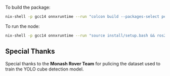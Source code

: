 To build the package:
```sh
nix-shell -p gcc14 onnxruntime --run "colcon build --packages-select perseus_vision"
```

To run the node:
```sh
nix-shell -p gcc14 onnxruntime --run "source install/setup.bash && ros2 run perseus_vision cube_detector"
```

## Special Thanks

Special thanks to the **Monash Rover Team** for pulicing the dataset used to train the YOLO cube detection model.

